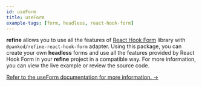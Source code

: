 ```yaml
---
id: useForm
title: useForm
example-tags: [form, headless, react-hook-form]
---
```


**refine** allows you to use all the features of [React Hook Form](https://react-hook-form.com/) library with `@pankod/refine-react-hook-form` adapter. Using this package, you can create your own **headless** forms and use all the features provided by React Hook Form in your **refine** project in a compatible way. For more information, you can view the live example or review the source code.

[Refer to the useForm documentation for more information. →](/packages/documentation/react-hook-form/useForm.md)

<CodeSandboxExample path="form-react-hook-form-use-form" />
